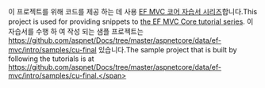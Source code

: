 <span data-ttu-id="d6b1e-101">이 프로젝트를 위해 코드를 제공 하는 데 사용 [EF MVC 코어 자습서 시리즈](https://docs.microsoft.com/aspnet/core/data/ef-mvc/intro)합니다.</span><span class="sxs-lookup"><span data-stu-id="d6b1e-101">This project is used for providing snippets to [the EF MVC Core tutorial series](https://docs.microsoft.com/aspnet/core/data/ef-mvc/intro).</span></span> <span data-ttu-id="d6b1e-102">이 자습서를 수행 하 여 작성 되는 샘플 프로젝트는 https://github.com/aspnet/Docs/tree/master/aspnetcore/data/ef-mvc/intro/samples/cu-final 있습니다.</span><span class="sxs-lookup"><span data-stu-id="d6b1e-102">The sample project that is built by following the tutorials is at https://github.com/aspnet/Docs/tree/master/aspnetcore/data/ef-mvc/intro/samples/cu-final.</span></span>
